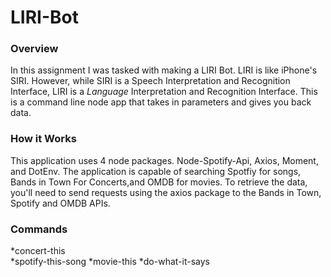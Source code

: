 # LIRI-Bot

### Overview

In this assignment I was tasked with making a LIRI Bot. LIRI is like iPhone's SIRI. However, while SIRI is a Speech Interpretation and Recognition Interface, LIRI is a _Language_ Interpretation and Recognition Interface. This is a command line node app that takes in parameters and gives you back data.

### How it Works

This application uses 4 node packages. Node-Spotify-Api, Axios, Moment, and DotEnv. The application is capable of searching Spotfiy for songs, Bands in Town For Concerts,and OMDB for movies. To retrieve the data, you'll need to send requests using the axios package to the Bands in Town, Spotify and OMDB APIs.

### Commands

*concert-this <br>
*spotify-this-song
*movie-this
*do-what-it-says
